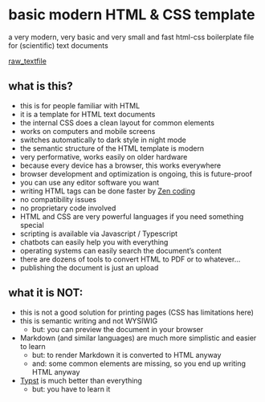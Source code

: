 # basic modern HTML & CSS template
a very modern, very basic and very small and fast html-css boilerplate file for (scientific) text documents

[raw_textfile](https://raw.githubusercontent.com/haalven/basic-html-css-de/refs/heads/main/html_template.html)

## what is this?

- this is for people familiar with HTML
- it is a template for HTML text documents
- the internal CSS does a clean layout for common elements
- works on computers and mobile screens
- switches automatically to dark style in night mode
- the semantic structure of the HTML template is modern
- very performative, works easily on older hardware
- because every device has a browser, this works everywhere
- browser development and optimization is ongoing, this is future-proof
- you can use any editor software you want
- writing HTML tags can be done faster by [Zen coding](https://emmet.io/)
- no compatibility issues
- no proprietary code involved
- HTML and CSS are very powerful languages if you need something special
- scripting is available via Javascript / Typescript
- chatbots can easily help you with everything
- operating systems can easily search the document’s content
- there are dozens of tools to convert HTML to PDF or to whatever…
- publishing the document is just an upload

## what it is NOT:

- this is not a good solution for printing pages (CSS has limitations here)
- this is semantic writing and not WYSIWIG
  - but: you can preview the document in your browser
- Markdown (and similar languages) are much more simplistic and easier to learn
  - but: to render Markdown it is converted to HTML anyway
  - and: some common elements are missing, so you end up writing HTML anyway
- [Typst](https://typst.app/) is much better than everything
  - but: you have to learn it
